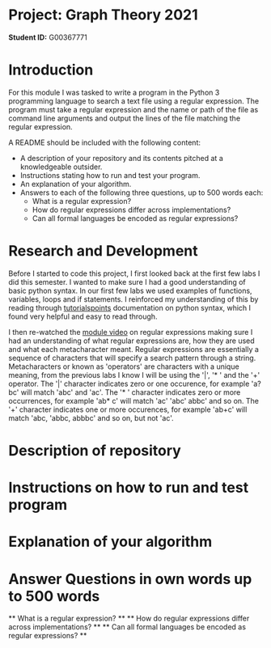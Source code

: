 # Project: Graph Theory 2021

**Student ID:** G00367771

# Introduction
For this module I was tasked to write a program in the Python 3 programming language to search a text file using a regular expression. The program must take a regular expression and the name or path of the file as command line arguments and output the lines of the file matching the regular expression.

A README should be included with the following content: 

* A description of your repository and its contents pitched at a knowledgeable outsider.
* Instructions stating how to run and test your program.
* An explanation of your algorithm.
* Answers to each of the following three questions, up to 500 words each:
  * What is a regular expression?
  * How do regular expressions differ across implementations?
  * Can all formal languages be encoded as regular expressions?

# Research and Development
Before I started to code this project, I first looked back at the first few labs I did this semester. I wanted to make sure I had a good understanding of basic python syntax. In our first few labs we used examples of functions, variables, loops and if statements. I reinforced my understanding of this by reading through [tutorialspoints](https://www.tutorialspoint.com/python/python_basic_syntax.html) documentation on python syntax, which I found very helpful and easy to read through.

I then re-watched the [module video](https://web.microsoftstream.com/video/166bc23b-d814-42f6-90df-5748712026bc) on regular expressions making sure I had an understanding of what regular expressions are, how they are used and what each metacharacter meant. Regular expressions are essentially a sequence of characters that will specify a search pattern through a string. Metacharacters or known as 'operators' are characters with a unique meaning, from the previous labs I know I will be using the '|', '* ' and the '+' operator. The '|' character indicates zero or one occurence, for example 'a?bc' will match 'abc' and 'ac'. The '* ' character indicates zero or more occurrences, for example 'ab* c' will match 'ac' 'abc' abbc' and so on. The '+' character indicates one or more occurences, for example 'ab+c' will match 'abc, 'abbc, abbbc' and so on, but not 'ac'. 


# Description of repository

# Instructions on how to run and test program

# Explanation of your algorithm

# Answer Questions in own words up to 500 words

** What is a regular expression? **
** How do regular expressions differ across implementations? **
** Can all formal languages be encoded as regular expressions? **
